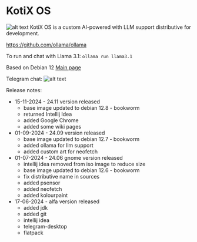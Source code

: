 # KotiX OS

![alt text](kotix.png)
KotiX OS is a custom AI-powered with LLM support distributive for development.

https://github.com/ollama/ollama

To run and chat with Llama 3.1:
`ollama run llama3.1`

Based on Debian 12
[Main page](https://nolfgk.github.io/KotiX-OS/)

Telegram chat:
![alt text](kotix_tg.jpg)

Release notes:

- 15-11-2024 - 24.11 version released
    - base image updated to debian 12.8 - bookworm
    - returned Intellij Idea
    - added Google Chrome
    - added some wiki pages
- 01-09-2024 - 24.09 version released
    - base image updated to debian 12.7 - bookworm
    - added ollama for llm support
    - added custom art for neofetch
- 01-07-2024 - 24.06 gnome version released
    - intellij idea removed from iso image to reduce size
    - base image updated to debian 12.6 - bookworm
    - fix distributive name in sources
    - added psensor
    - added neofetch
    - added kolourpaint
- 17-06-2024 - alfa version released
    - added jdk
    - added git
    - intellij idea
    - telegram-desktop
    - flatpack
